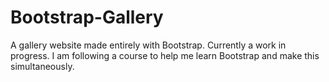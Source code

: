 # Bootstrap-Gallery
A gallery website made entirely with Bootstrap. Currently a work in progress.
I am following a course to help me learn Bootstrap and make this simultaneously.
